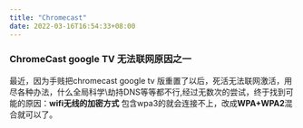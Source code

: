 ```yaml
---
title: "Chromecast"
date: 2022-03-16T16:54:33+08:00
---
```

### **ChromeCast google TV 无法联网原因之一**

最近，因为手贱把chromecast google tv 版重置了以后，死活无法联网激活，用尽各种办法，什么全局科学\劫持DNS等等都不行,经过无数次的尝试，终于找到可能的原因：**wifi无线的加密方式** 包含wpa3的就会连接不上，改成**WPA+WPA2**混合就可以了。
